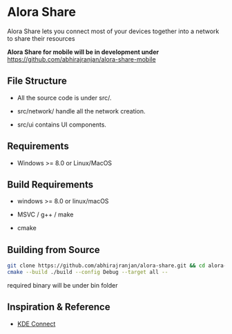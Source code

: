 # Alora Share

Alora Share lets you connect most of your devices together into a network to share their resources

__Alora Share for mobile will be in development under__ <https://github.com/abhirajranjan/alora-share-mobile>

## File Structure

* All the source code is under src/.

* src/network/ handle all the network creation.

* src/ui contains UI components. 

## Requirements

* Windows >= 8.0 or Linux/MacOS

## Build Requirements

* windows >= 8.0 or linux/macOS

* MSVC / g++ / make

* cmake

## Building from Source

```bash
git clone https://github.com/abhirajranjan/alora-share.git && cd alora-share
cmake --build ./build --config Debug --target all --
```

required binary will be under bin folder

## Inspiration & Reference

* [KDE Connect](https://github.com/KDE/kdeconnect-kde)